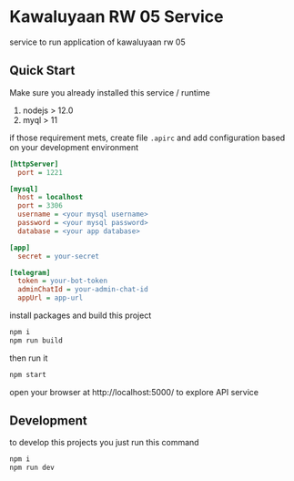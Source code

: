 # Kawaluyaan RW 05 Service

service to run application of kawaluyaan rw 05

## Quick Start

Make sure you already installed this service / runtime

1. nodejs > 12.0
1. myql > 11

if those requirement mets, create file `.apirc` and add configuration based on your development environment

```ini
[httpServer]
  port = 1221

[mysql]
  host = localhost
  port = 3306
  username = <your mysql username>
  password = <your mysql password>
  database = <your app database>

[app]
  secret = your-secret

[telegram]
  token = your-bot-token
  adminChatId = your-admin-chat-id
  appUrl = app-url

```

install packages and build this project

```bash
npm i
npm run build
```

then run it

```bash
npm start
```

open your browser at http://localhost:5000/ to explore API service

## Development

to develop this projects you just run this command

```bash
npm i
npm run dev
```

